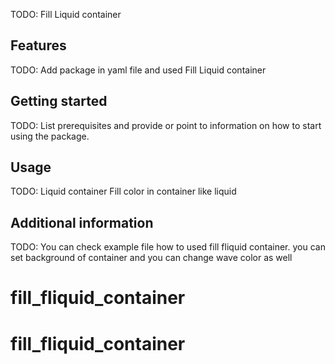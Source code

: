 <!-- 
This README describes the package. If you publish this package to pub.dev,
this README's contents appear on the landing page for your package.

For information about how to write a good package README, see the guide for
[writing package pages](https://dart.dev/guides/libraries/writing-package-pages). 

For general information about developing packages, see the Dart guide for
[creating packages](https://dart.dev/guides/libraries/create-library-packages)
and the Flutter guide for
[developing packages and plugins](https://flutter.dev/developing-packages). 
-->

TODO: Fill Liquid container

## Features
TODO: Add package in yaml file and used Fill Liquid container




## Getting started

TODO: List prerequisites and provide or point to information on how to
start using the package.

## Usage

TODO: Liquid container
Fill color in container like liquid





## Additional information

TODO: You can check example file how to used fill fliquid container. you can set background of container and you can change wave color as well

# fill_fliquid_container
# fill_fliquid_container

